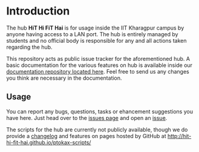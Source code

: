 Introduction
============
The hub **HiT Hi FiT Hai** is for usage inside the IIT Kharagpur campus by anyone having access to a LAN port. The hub is entirely managed by students and no official body is responsible for any and all actions taken regarding the hub.

This repository acts as public issue tracker for the aforementioned hub. A basic documentation for the various features on hub is available inside our [documentation repository located here][3]. Feel free to send us any changes you think are necessary in the documentation.

## Usage
You can report any bugs, questions, tasks or ehancement suggestions you have here. Just head over to the [issues page][4] and open an [issue][5].

The scripts for the hub are currently not publicly available, though we do provide a [changelog][6] and features on pages hosted by GitHub
at http://hit-hi-fit-hai.github.io/ptokax-scripts/


  [1]: http://www.lua.org/versions.html#5.1 "Version 5.1"
  [2]: http://www.lua.org/versions.html#5.2 "Version 5.2"
  [3]: https://github.com/HiT-Hi-FiT-Hai/hhfh-docs "Documentation"
  [4]: https://github.com/HiT-Hi-FiT-Hai/hhfh-issues/issues
  [5]: https://github.com/HiT-Hi-FiT-Hai/hhfh-issues/issues/new
  [6]: http://hit-hi-fit-hai.github.io/ptokax-scripts/changelog.html "Chagelog"
